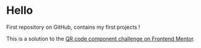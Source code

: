 # Hello
First repository on GitHub, contains my first projects !

This is a solution to the [QR code component challenge on Frontend Mentor](https://www.frontendmentor.io/challenges/qr-code-component-iux_sIO_H).
